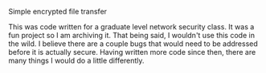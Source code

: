 Simple encrypted file transfer

This was code written for a graduate level network security class.
It was a fun project so I am archiving it.  That being said, I wouldn't
use this code in the wild.  I believe there are a couple bugs that
would need to be addressed before it is actually secure.  Having written
more code since then, there are many things I would do a little differently.
